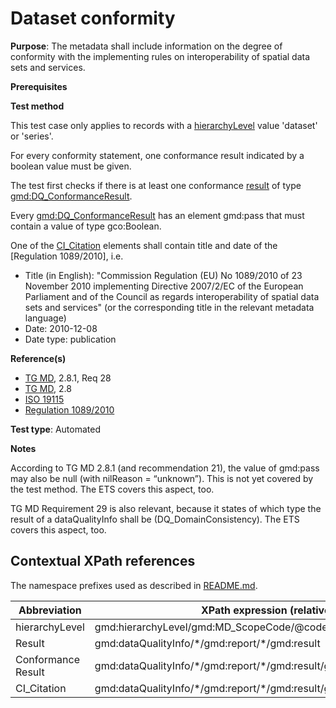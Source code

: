 # Dataset conformity

**Purpose**: The metadata shall include information on the degree of conformity with the implementing
rules on interoperability of spatial data sets and services.

**Prerequisites**

**Test method**

This test case only applies to records with a [hierarchyLevel](#hierarchyLevel) value 'dataset' or 'series'.

For every conformity statement, one conformance result indicated by a boolean value must be given.

The test first checks if there is at least one conformance [result](#result) of type [gmd:DQ_ConformanceResult](#ConformanceResult).

Every [gmd:DQ_ConformanceResult](#ConformanceResult) has an element gmd:pass that must contain a value of type gco:Boolean.

One of the [CI_Citation](#CI_Citation) elements shall contain title and date of the [Regulation 1089/2010], i.e.
* Title (in English): "Commission Regulation (EU) No 1089/2010 of 23 November 2010 implementing Directive 2007/2/EC of the European Parliament and of the Council as regards interoperability of spatial data sets and services" (or the corresponding title in the relevant metadata language)
* Date: 2010-12-08
* Date type: publication

**Reference(s)**	 

* [TG MD](./README.md#ref_TG_MD), 2.8.1, Req 28
* [TG MD](./README.md#ref_TG_MD), 2.8
* [ISO 19115](./README.md#ref_ISO_19115)
* [Regulation 1089/2010](https://eur-lex.europa.eu/eli/reg/2010/1089/oj)

**Test type**: Automated

**Notes**

According to TG MD 2.8.1 (and recommendation 21), the value of gmd:pass may also be null (with nilReason = “unknown”). This is not yet covered by the test method. The ETS covers this aspect, too.

TG MD Requirement 29 is also relevant, because it states of which type the result of a dataQualityInfo shall be (DQ_DomainConsistency). The ETS covers this aspect, too.

## Contextual XPath references

The namespace prefixes used as described in [README.md](./README.md#namespaces).

Abbreviation                                   |  XPath expression (relative to gmd:MD_Metadata)
-----------------------------------------------| -------------------------------------------------------------------------
<a name="hierarchyLevel"></a> hierarchyLevel | gmd:hierarchyLevel/gmd:MD_ScopeCode/@codeListValue
<a name="result"></a> Result   | gmd:dataQualityInfo/\*/gmd:report/\*/gmd:result
<a name="ConformanceResult"></a> Conformance Result   | gmd:dataQualityInfo/\*/gmd:report/\*/gmd:result/gmd:DQ_ConformanceResult
<a name="CI_Citation"></a> CI_Citation   | gmd:dataQualityInfo/\*/gmd:report/\*/gmd:result/gmd:DQ_ConformanceResult/\*/gmd:CI_Citation
